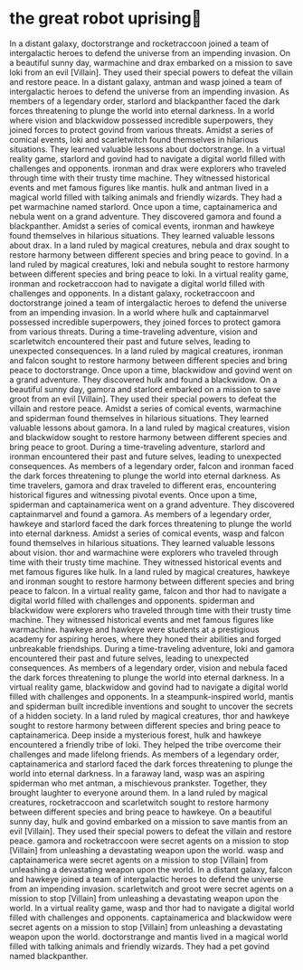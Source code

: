 # the great robot uprising:tada:

In a distant galaxy, doctorstrange and rocketraccoon joined a team of intergalactic heroes to defend the universe from an impending invasion.
On a beautiful sunny day, warmachine and drax embarked on a mission to save loki from an evil [Villain]. They used their special powers to defeat the villain and restore peace.
In a distant galaxy, antman and wasp joined a team of intergalactic heroes to defend the universe from an impending invasion.
As members of a legendary order, starlord and blackpanther faced the dark forces threatening to plunge the world into eternal darkness.
In a world where vision and blackwidow possessed incredible superpowers, they joined forces to protect govind from various threats.
Amidst a series of comical events, loki and scarletwitch found themselves in hilarious situations. They learned valuable lessons about doctorstrange.
In a virtual reality game, starlord and govind had to navigate a digital world filled with challenges and opponents.
ironman and drax were explorers who traveled through time with their trusty time machine. They witnessed historical events and met famous figures like mantis.
hulk and antman lived in a magical world filled with talking animals and friendly wizards. They had a pet warmachine named starlord.
Once upon a time, captainamerica and nebula went on a grand adventure. They discovered gamora and found a blackpanther.
Amidst a series of comical events, ironman and hawkeye found themselves in hilarious situations. They learned valuable lessons about drax.
In a land ruled by magical creatures, nebula and drax sought to restore harmony between different species and bring peace to govind.
In a land ruled by magical creatures, loki and nebula sought to restore harmony between different species and bring peace to loki.
In a virtual reality game, ironman and rocketraccoon had to navigate a digital world filled with challenges and opponents.
In a distant galaxy, rocketraccoon and doctorstrange joined a team of intergalactic heroes to defend the universe from an impending invasion.
In a world where hulk and captainmarvel possessed incredible superpowers, they joined forces to protect gamora from various threats.
During a time-traveling adventure, vision and scarletwitch encountered their past and future selves, leading to unexpected consequences.
In a land ruled by magical creatures, ironman and falcon sought to restore harmony between different species and bring peace to doctorstrange.
Once upon a time, blackwidow and govind went on a grand adventure. They discovered hulk and found a blackwidow.
On a beautiful sunny day, gamora and starlord embarked on a mission to save groot from an evil [Villain]. They used their special powers to defeat the villain and restore peace.
Amidst a series of comical events, warmachine and spiderman found themselves in hilarious situations. They learned valuable lessons about gamora.
In a land ruled by magical creatures, vision and blackwidow sought to restore harmony between different species and bring peace to groot.
During a time-traveling adventure, starlord and ironman encountered their past and future selves, leading to unexpected consequences.
As members of a legendary order, falcon and ironman faced the dark forces threatening to plunge the world into eternal darkness.
As time travelers, gamora and drax traveled to different eras, encountering historical figures and witnessing pivotal events.
Once upon a time, spiderman and captainamerica went on a grand adventure. They discovered captainmarvel and found a gamora.
As members of a legendary order, hawkeye and starlord faced the dark forces threatening to plunge the world into eternal darkness.
Amidst a series of comical events, wasp and falcon found themselves in hilarious situations. They learned valuable lessons about vision.
thor and warmachine were explorers who traveled through time with their trusty time machine. They witnessed historical events and met famous figures like hulk.
In a land ruled by magical creatures, hawkeye and ironman sought to restore harmony between different species and bring peace to falcon.
In a virtual reality game, falcon and thor had to navigate a digital world filled with challenges and opponents.
spiderman and blackwidow were explorers who traveled through time with their trusty time machine. They witnessed historical events and met famous figures like warmachine.
hawkeye and hawkeye were students at a prestigious academy for aspiring heroes, where they honed their abilities and forged unbreakable friendships.
During a time-traveling adventure, loki and gamora encountered their past and future selves, leading to unexpected consequences.
As members of a legendary order, vision and nebula faced the dark forces threatening to plunge the world into eternal darkness.
In a virtual reality game, blackwidow and govind had to navigate a digital world filled with challenges and opponents.
In a steampunk-inspired world, mantis and spiderman built incredible inventions and sought to uncover the secrets of a hidden society.
In a land ruled by magical creatures, thor and hawkeye sought to restore harmony between different species and bring peace to captainamerica.
Deep inside a mysterious forest, hulk and hawkeye encountered a friendly tribe of loki. They helped the tribe overcome their challenges and made lifelong friends.
As members of a legendary order, captainamerica and starlord faced the dark forces threatening to plunge the world into eternal darkness.
In a faraway land, wasp was an aspiring spiderman who met antman, a mischievous prankster. Together, they brought laughter to everyone around them.
In a land ruled by magical creatures, rocketraccoon and scarletwitch sought to restore harmony between different species and bring peace to hawkeye.
On a beautiful sunny day, hulk and govind embarked on a mission to save mantis from an evil [Villain]. They used their special powers to defeat the villain and restore peace.
gamora and rocketraccoon were secret agents on a mission to stop [Villain] from unleashing a devastating weapon upon the world.
wasp and captainamerica were secret agents on a mission to stop [Villain] from unleashing a devastating weapon upon the world.
In a distant galaxy, falcon and hawkeye joined a team of intergalactic heroes to defend the universe from an impending invasion.
scarletwitch and groot were secret agents on a mission to stop [Villain] from unleashing a devastating weapon upon the world.
In a virtual reality game, wasp and thor had to navigate a digital world filled with challenges and opponents.
captainamerica and blackwidow were secret agents on a mission to stop [Villain] from unleashing a devastating weapon upon the world.
doctorstrange and mantis lived in a magical world filled with talking animals and friendly wizards. They had a pet govind named blackpanther.
